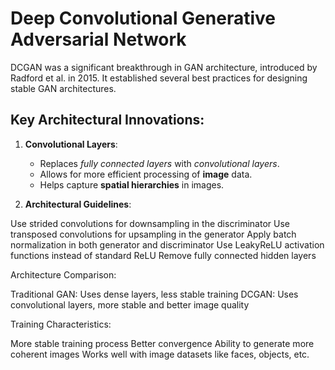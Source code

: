 # Deep Convolutional Generative Adversarial Network

DCGAN was a significant breakthrough in GAN architecture, introduced by Radford et al. in 2015. It established several best practices for designing stable GAN architectures.
## Key Architectural Innovations:

1. **Convolutional Layers**:

    - Replaces *fully connected layers* with *convolutional layers*.
    - Allows for more efficient processing of **image** data.
    - Helps capture **spatial hierarchies** in images.

2. **Architectural Guidelines**:

Use strided convolutions for downsampling in the discriminator
Use transposed convolutions for upsampling in the generator
Apply batch normalization in both generator and discriminator
Use LeakyReLU activation functions instead of standard ReLU
Remove fully connected hidden layers



Architecture Comparison:

Traditional GAN: Uses dense layers, less stable training
DCGAN: Uses convolutional layers, more stable and better image quality

Training Characteristics:

More stable training process
Better convergence
Ability to generate more coherent images
Works well with image datasets like faces, objects, etc.